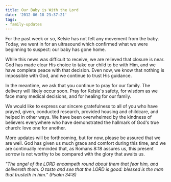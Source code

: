 ```yaml
---
title: Our Baby is With the Lord
date: '2012-06-18 23:37:21'
tags:
- family-updates
---
```


For the past week or so, Kelsie has not felt any movement from the baby. Today, we went in for an ultrasound which confirmed what we were beginning to suspect: our baby has gone home.

While this news was difficult to receive, we are relieved that closure is near. God has made clear His choice to take our child to be with Him, and we have complete peace with that decision. Even now, we know that nothing is impossible with God, and we continue to trust His guidance.

In the meantime, we ask that you continue to pray for our family. The delivery will likely occur soon. Pray for Kelsie's safety, for wisdom as we face many medical decisions, and for healing for our family.

We would like to express our sincere gratefulness to all of you who have prayed, given, conducted research, provided housing and childcare, and helped in other ways. We have been overwhelmed by the kindness of believers everywhere who have demonstrated the hallmark of God's true church: love one for another.

More updates will be forthcoming, but for now, please be assured that we are well. God has given us much grace and comfort during this time, and we are continually reminded that, as Romans 8:18 assures us, this present sorrow is not worthy to be compared with the glory that awaits us.

<em>"The angel of the LORD encampeth round about them that fear him, and delivereth them. O taste and see that the LORD is good: blessed is the man that trusteth in him." (Psalm 34:8)</em>
